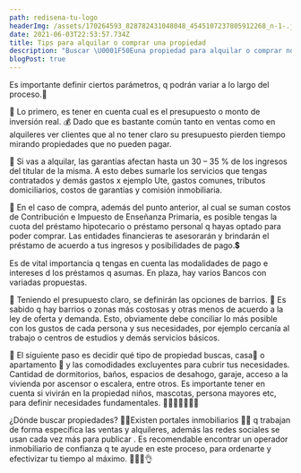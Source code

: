 ```yaml
---
path: redisena-tu-logo
headerImg: /assets/170264593_828782431048048_4545107237805912268_n-1-.jpg
date: 2021-06-03T22:53:57.734Z
title: Tips para alquilar o comprar una propiedad
description: "Buscar \U0001F50Euna propiedad para alquilar o comprar no tiene porque ser una tarea estresante. Siguiendo estas recomendaciones te será más sencilla la búsqueda de tu nuevo hogar."
blogPost: true
---
```

Es importante definir ciertos parámetros, q podrán variar a lo largo del proceso.📝

📌 Lo primero, es tener en cuenta cual es el presupuesto o monto de inversión real. 💰 Dado que es bastante común tanto en ventas como en alquileres ver clientes que al no tener claro su presupuesto pierden tiempo mirando propiedades que no pueden pagar.

📌 Si vas a alquilar, las garantías afectan hasta un 30 – 35 % de los ingresos del titular de la misma. A esto debes sumarle los servicios que tengas contratados y demás gastos x ejemplo Ute, gastos comunes, tributos domiciliarios, costos de garantías y comisión inmobiliaria.

📌 En el caso de compra, además del punto anterior, al cual se suman costos de Contribución e Impuesto de Enseñanza Primaria, es posible tengas la cuota del préstamo hipotecario o préstamo personal q hayas optado para poder comprar. Las entidades financieras te asesorarán y brindarán el préstamo de acuerdo a tus ingresos y posibilidades de pago.💲

Es de vital importancia q tengas en cuenta las modalidades de pago e intereses d los préstamos q asumas. En plaza, hay varios Bancos con variadas propuestas.

📌 Teniendo el presupuesto claro, se definirán las opciones de barrios. 🏡 Es sabido q hay barrios o zonas más costosas y otras menos de acuerdo a la ley de oferta y demanda. Esto, obviamente debe conciliar lo más posible con los gustos de cada persona y sus necesidades, por ejemplo cercanía al trabajo o centros de estudios y demás servicios básicos.

📌 El siguiente paso es decidir qué tipo de propiedad buscas, casa🏡 o apartamento 🏬 y las comodidades excluyentes para cubrir tus necesidades. Cantidad de dormitorios, baños, espacios de desahogo, garaje, acceso a la vivienda por ascensor o escalera, entre otros. Es importante tener en cuenta si vivirán en la propiedad niños, mascotas, persona mayores etc, para definir necesidades fundamentales. 👶👩‍🦳🧑‍🦳🙍‍♀️

¿Dónde buscar propiedades? 🔎📝Existen portales inmobiliarios 👩‍💻 q trabajan de forma específica las ventas y alquileres, además las redes sociales se usan cada vez más para publicar . Es recomendable encontrar un operador inmobiliario de confianza q te ayude en este proceso, para ordenarte y efectivizar tu tiempo al máximo. 👩‍💻💲👌
